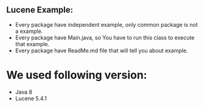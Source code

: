 ## Lucene Example:
* Every package have independent example, only common package is not a example.
* Every package have Main.java, so You have to run this class to execute that example.
* Every package have ReadMe.md file that will tell you about example.


# We used following version:
* Java 8
* Lucene 5.4.1

